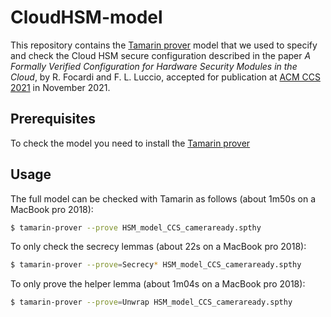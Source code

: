 # CloudHSM-model

This repository contains the [Tamarin prover](https://tamarin-prover.github.io/) model that we used to specify and check the Cloud HSM secure configuration described in the paper *A Formally Verified Configuration for Hardware Security Modules in the Cloud*, by R. Focardi and F. L. Luccio, accepted for publication at [ACM CCS 2021](https://www.sigsac.org/ccs/CCS2021/) in November 2021.

## Prerequisites

To check the model you need to install the [Tamarin prover](https://tamarin-prover.github.io/)

## Usage

The full model can be checked with Tamarin as follows (about 1m50s on a MacBook pro 2018):

```bash
$ tamarin-prover --prove HSM_model_CCS_cameraready.spthy
```

To only check the secrecy lemmas (about 22s on a MacBook pro 2018):

```bash
$ tamarin-prover --prove=Secrecy* HSM_model_CCS_cameraready.spthy

```

To only prove the helper lemma (about 1m04s on a MacBook pro 2018):

```bash
$ tamarin-prover --prove=Unwrap HSM_model_CCS_cameraready.spthy

```

